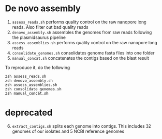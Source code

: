 # De novo assembly

1. `assess_reads.sh` performs quality control on the raw nanopore long reads. Also filter out bad quality reads
2. `denovo_assembly.sh` assembles the genomes from raw reads following the plasmidsaurus pipeline
3. `assess_assemblies.sh` performs quality control on the raw nanopore long reads
4. `consolidate_genomes.sh` consolidates genome fasta files into one folder
5. `manual_concat.sh` concatenates the contigs based on the blast result

To reproduce it, do the following

```
zsh assess_reads.sh
zsh denovo_assembly.sh
zsh assess_assemblies.sh
zsh consolidate_genomes.sh
zsh manual_concat.sh
```

# deprecated
6. `extract_contigs.sh` splits each genome into contigs. This includes 32 genomes of our isolates and 5 NCBI reference genomes 
